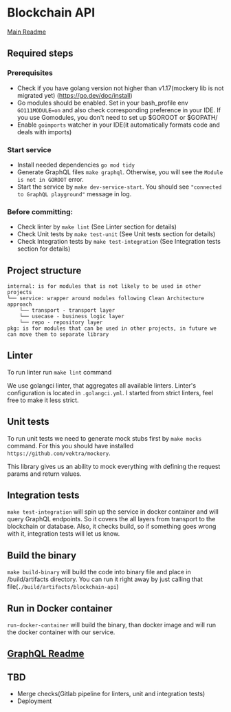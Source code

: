 # Blockchain API
[Main Readme](/README.md)

## Required steps
### Prerequisites
- Check if you have golang version not higher than v1.17(mockery lib is not migrated yet)  (https://go.dev/doc/install)
- Go modules should be enabled. Set in your bash_profile env `GO111MODULE=on` 
and also check corresponding preference in your IDE. If you use Gomodules, you don't need to set up $GOROOT or $GOPATH/
- Enable `goimports` watcher in your IDE(it automatically formats code and deals with imports)

### Start service
- Install needed dependencies `go mod tidy`
- Generate GraphQL files  `make graphql`. Otherwise, you will see the `Module is not in GOROOT` error.
- Start the service by `make dev-service-start`. You should see `"connected to GraphQL playground"` message in log. 

### Before committing:
- Check linter by `make lint` (See Linter section for details)
- Check Unit tests by `make test-unit` (See Unit tests section for details)
- Check Integration tests by `make test-integration` (See Integration tests section for details)

## Project structure
```
internal: is for modules that is not likely to be used in other projects
└── service: wrapper around modules following Clean Architecture approach
    └── transport - transport layer
    └── usecase - business logic layer
    └── repo - repository layer
pkg: is for modules that can be used in other projects, in future we can move them to separate library
```

## Linter
To run linter run `make lint` command

We use golangci linter, that aggregates all available linters.
Linter's configuration is located in `.golangci.yml`. 
I started from strict linters, feel free to make it less strict.

## Unit tests
To run unit tests we need to generate mock stubs first by `make mocks` command.
For this you should have installed `https://github.com/vektra/mockery`.

This library gives us an ability to mock everything with defining the request params and return values.

## Integration tests
`make test-integration` will spin up the service in docker container and will query GraphQL endpoints.
So it covers the all layers from transport to the blockchain or database.
Also, it checks build, so if something goes wrong with it, integration tests will let us know.

## Build the binary
`make build-binary` will build the code into binary file and place in /build/artifacts directory. 
You can run it right away by just calling that file(`./build/artifacts/blockchain-api`)

## Run in Docker container
`run-docker-container` will build the binary, than docker image and will run the docker container with our service.


## [GraphQL Readme](golang/internal/service/transport/graphql/README.md)


## TBD
- Merge checks(Gitlab pipeline for linters, unit and integration tests)
- Deployment
